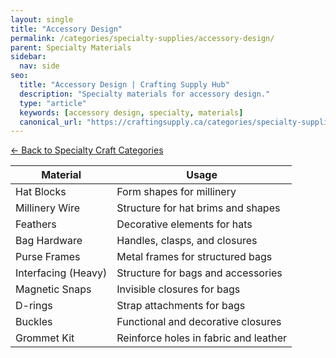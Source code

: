 ```yaml
---
layout: single
title: "Accessory Design"
permalink: /categories/specialty-supplies/accessory-design/
parent: Specialty Materials
sidebar:
  nav: side
seo:
  title: "Accessory Design | Crafting Supply Hub"
  description: "Specialty materials for accessory design."
  type: "article"
  keywords: [accessory design, specialty, materials]
  canonical_url: "https://craftingsupply.ca/categories/specialty-supplies/accessory-design/"
---
```


[← Back to Specialty Craft Categories](/categories/specialty-supplies/)

| Material | Usage |
|----------|-------|
| Hat Blocks | Form shapes for millinery |
| Millinery Wire | Structure for hat brims and shapes |
| Feathers | Decorative elements for hats |
| Bag Hardware | Handles, clasps, and closures |
| Purse Frames | Metal frames for structured bags |
| Interfacing (Heavy) | Structure for bags and accessories |
| Magnetic Snaps | Invisible closures for bags |
| D-rings | Strap attachments for bags |
| Buckles | Functional and decorative closures |
| Grommet Kit | Reinforce holes in fabric and leather |
